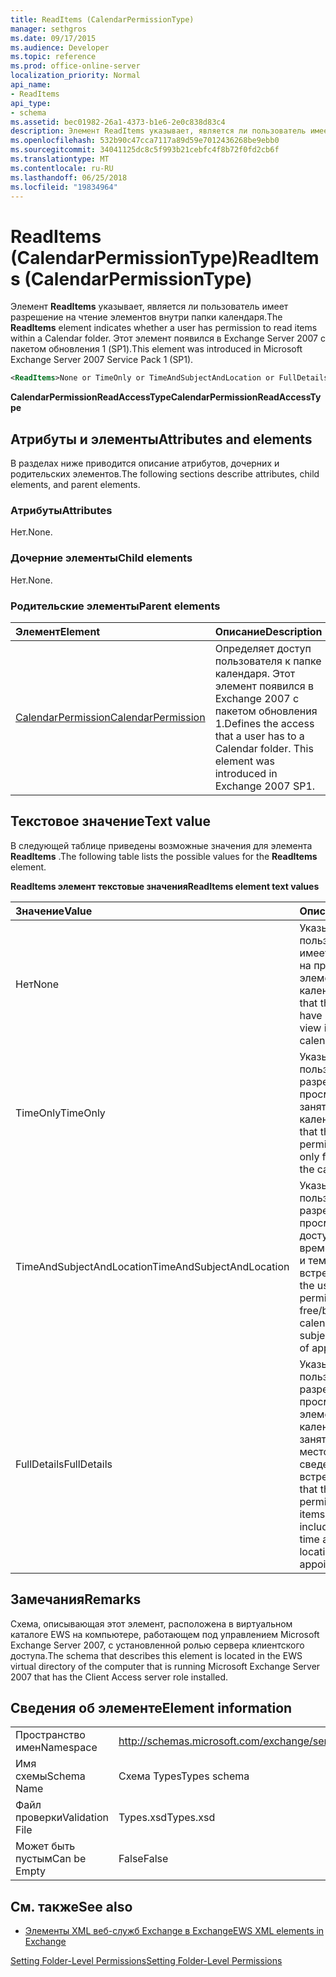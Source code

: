 ```yaml
---
title: ReadItems (CalendarPermissionType)
manager: sethgros
ms.date: 09/17/2015
ms.audience: Developer
ms.topic: reference
ms.prod: office-online-server
localization_priority: Normal
api_name:
- ReadItems
api_type:
- schema
ms.assetid: bec01982-26a1-4373-b1e6-2e0c838d83c4
description: Элемент ReadItems указывает, является ли пользователь имеет разрешение на чтение элементов внутри папки календаря. Этот элемент появился в Exchange Server 2007 с пакетом обновления 1 (SP1).
ms.openlocfilehash: 532b90c47cca7117a89d59e7012436268be9ebb0
ms.sourcegitcommit: 34041125dc8c5f993b21cebfc4f8b72f0fd2cb6f
ms.translationtype: MT
ms.contentlocale: ru-RU
ms.lasthandoff: 06/25/2018
ms.locfileid: "19834964"
---
```

# <a name="readitems-calendarpermissiontype"></a><span data-ttu-id="17c6d-104">ReadItems (CalendarPermissionType)</span><span class="sxs-lookup"><span data-stu-id="17c6d-104">ReadItems (CalendarPermissionType)</span></span>

<span data-ttu-id="17c6d-105">Элемент **ReadItems** указывает, является ли пользователь имеет разрешение на чтение элементов внутри папки календаря.</span><span class="sxs-lookup"><span data-stu-id="17c6d-105">The **ReadItems** element indicates whether a user has permission to read items within a Calendar folder.</span></span> <span data-ttu-id="17c6d-106">Этот элемент появился в Exchange Server 2007 с пакетом обновления 1 (SP1).</span><span class="sxs-lookup"><span data-stu-id="17c6d-106">This element was introduced in Microsoft Exchange Server 2007 Service Pack 1 (SP1).</span></span> 
  
```xml
<ReadItems>None or TimeOnly or TimeAndSubjectAndLocation or FullDetails</ReadItems>
```

 <span data-ttu-id="17c6d-107">**CalendarPermissionReadAccessType**</span><span class="sxs-lookup"><span data-stu-id="17c6d-107">**CalendarPermissionReadAccessType**</span></span>
## <a name="attributes-and-elements"></a><span data-ttu-id="17c6d-108">Атрибуты и элементы</span><span class="sxs-lookup"><span data-stu-id="17c6d-108">Attributes and elements</span></span>

<span data-ttu-id="17c6d-109">В разделах ниже приводится описание атрибутов, дочерних и родительских элементов.</span><span class="sxs-lookup"><span data-stu-id="17c6d-109">The following sections describe attributes, child elements, and parent elements.</span></span>
  
### <a name="attributes"></a><span data-ttu-id="17c6d-110">Атрибуты</span><span class="sxs-lookup"><span data-stu-id="17c6d-110">Attributes</span></span>

<span data-ttu-id="17c6d-111">Нет.</span><span class="sxs-lookup"><span data-stu-id="17c6d-111">None.</span></span>
  
### <a name="child-elements"></a><span data-ttu-id="17c6d-112">Дочерние элементы</span><span class="sxs-lookup"><span data-stu-id="17c6d-112">Child elements</span></span>

<span data-ttu-id="17c6d-113">Нет.</span><span class="sxs-lookup"><span data-stu-id="17c6d-113">None.</span></span>
  
### <a name="parent-elements"></a><span data-ttu-id="17c6d-114">Родительские элементы</span><span class="sxs-lookup"><span data-stu-id="17c6d-114">Parent elements</span></span>

|<span data-ttu-id="17c6d-115">**Элемент**</span><span class="sxs-lookup"><span data-stu-id="17c6d-115">**Element**</span></span>|<span data-ttu-id="17c6d-116">**Описание**</span><span class="sxs-lookup"><span data-stu-id="17c6d-116">**Description**</span></span>|
|:-----|:-----|
|[<span data-ttu-id="17c6d-117">CalendarPermission</span><span class="sxs-lookup"><span data-stu-id="17c6d-117">CalendarPermission</span></span>](calendarpermission.md) <br/> |<span data-ttu-id="17c6d-p103">Определяет доступ пользователя к папке календаря. Этот элемент появился в Exchange 2007 с пакетом обновления 1.</span><span class="sxs-lookup"><span data-stu-id="17c6d-p103">Defines the access that a user has to a Calendar folder. This element was introduced in Exchange 2007 SP1.</span></span>  <br/> |
   
## <a name="text-value"></a><span data-ttu-id="17c6d-120">Текстовое значение</span><span class="sxs-lookup"><span data-stu-id="17c6d-120">Text value</span></span>

<span data-ttu-id="17c6d-121">В следующей таблице приведены возможные значения для элемента **ReadItems** .</span><span class="sxs-lookup"><span data-stu-id="17c6d-121">The following table lists the possible values for the **ReadItems** element.</span></span> 
  
<span data-ttu-id="17c6d-122">**ReadItems элемент текстовые значения**</span><span class="sxs-lookup"><span data-stu-id="17c6d-122">**ReadItems element text values**</span></span>

|<span data-ttu-id="17c6d-123">**Значение**</span><span class="sxs-lookup"><span data-stu-id="17c6d-123">**Value**</span></span>|<span data-ttu-id="17c6d-124">**Описание**</span><span class="sxs-lookup"><span data-stu-id="17c6d-124">**Description**</span></span>|
|:-----|:-----|
|<span data-ttu-id="17c6d-125">Нет</span><span class="sxs-lookup"><span data-stu-id="17c6d-125">None</span></span>  <br/> |<span data-ttu-id="17c6d-126">Указывает, что пользователь не имеет разрешения на просмотр элементов в календаре.</span><span class="sxs-lookup"><span data-stu-id="17c6d-126">Indicates that the user does not have permission to view items in the calendar.</span></span>  <br/> |
|<span data-ttu-id="17c6d-127">TimeOnly</span><span class="sxs-lookup"><span data-stu-id="17c6d-127">TimeOnly</span></span>  <br/> |<span data-ttu-id="17c6d-128">Указывает, что пользователь имеет разрешения на просмотр только занятости в календаре.</span><span class="sxs-lookup"><span data-stu-id="17c6d-128">Indicates that the user has permission to view only free/busy time in the calendar.</span></span>  <br/> |
|<span data-ttu-id="17c6d-129">TimeAndSubjectAndLocation</span><span class="sxs-lookup"><span data-stu-id="17c6d-129">TimeAndSubjectAndLocation</span></span>  <br/> |<span data-ttu-id="17c6d-130">Указывает, что пользователь имеет разрешения на просмотр сведений о доступности времени в календаре и тему и место встречи.</span><span class="sxs-lookup"><span data-stu-id="17c6d-130">Indicates that the user has permission to view free/busy time in the calendar and the subject and location of appointments.</span></span>  <br/> |
|<span data-ttu-id="17c6d-131">FullDetails</span><span class="sxs-lookup"><span data-stu-id="17c6d-131">FullDetails</span></span>  <br/> |<span data-ttu-id="17c6d-132">Указывает, что пользователь имеет разрешения на просмотр всех элементов в календаре, включая занятости и тему, местоположение и сведения о встречах.</span><span class="sxs-lookup"><span data-stu-id="17c6d-132">Indicates that the user has permission to view all items in the calendar, including free/busy time and subject, location, and details of appointments.</span></span>  <br/> |
   
## <a name="remarks"></a><span data-ttu-id="17c6d-133">Замечания</span><span class="sxs-lookup"><span data-stu-id="17c6d-133">Remarks</span></span>

<span data-ttu-id="17c6d-134">Схема, описывающая этот элемент, расположена в виртуальном каталоге EWS на компьютере, работающем под управлением Microsoft Exchange Server 2007, с установленной ролью сервера клиентского доступа.</span><span class="sxs-lookup"><span data-stu-id="17c6d-134">The schema that describes this element is located in the EWS virtual directory of the computer that is running Microsoft Exchange Server 2007 that has the Client Access server role installed.</span></span>
  
## <a name="element-information"></a><span data-ttu-id="17c6d-135">Сведения об элементе</span><span class="sxs-lookup"><span data-stu-id="17c6d-135">Element information</span></span>

|||
|:-----|:-----|
|<span data-ttu-id="17c6d-136">Пространство имен</span><span class="sxs-lookup"><span data-stu-id="17c6d-136">Namespace</span></span>  <br/> |http://schemas.microsoft.com/exchange/services/2006/types  <br/> |
|<span data-ttu-id="17c6d-137">Имя схемы</span><span class="sxs-lookup"><span data-stu-id="17c6d-137">Schema Name</span></span>  <br/> |<span data-ttu-id="17c6d-138">Схема Types</span><span class="sxs-lookup"><span data-stu-id="17c6d-138">Types schema</span></span>  <br/> |
|<span data-ttu-id="17c6d-139">Файл проверки</span><span class="sxs-lookup"><span data-stu-id="17c6d-139">Validation File</span></span>  <br/> |<span data-ttu-id="17c6d-140">Types.xsd</span><span class="sxs-lookup"><span data-stu-id="17c6d-140">Types.xsd</span></span>  <br/> |
|<span data-ttu-id="17c6d-141">Может быть пустым</span><span class="sxs-lookup"><span data-stu-id="17c6d-141">Can be Empty</span></span>  <br/> |<span data-ttu-id="17c6d-142">False</span><span class="sxs-lookup"><span data-stu-id="17c6d-142">False</span></span>  <br/> |
   
## <a name="see-also"></a><span data-ttu-id="17c6d-143">См. также</span><span class="sxs-lookup"><span data-stu-id="17c6d-143">See also</span></span>



- [<span data-ttu-id="17c6d-144">Элементы XML веб-служб Exchange в Exchange</span><span class="sxs-lookup"><span data-stu-id="17c6d-144">EWS XML elements in Exchange</span></span>](ews-xml-elements-in-exchange.md)


[<span data-ttu-id="17c6d-145">Setting Folder-Level Permissions</span><span class="sxs-lookup"><span data-stu-id="17c6d-145">Setting Folder-Level Permissions</span></span>](http://msdn.microsoft.com/library/c7530e86-5112-401c-b10a-9c054ae59f07%28Office.15%29.aspx)

